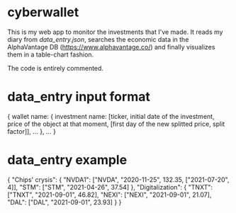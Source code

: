 # cyberwallet

This is my web app to monitor the investments that I've made. It reads my diary from *data_entry.json*, searches the economic data in the AlphaVantage DB (https://www.alphavantage.co/) and finally visualizes them in a table-chart fashion.

The code is entirely commented.

# data_entry input format

{
    wallet name: {
        investment name: [ticker, initial date of the investment, price of the object at that moment, [first day of the new splitted price, split factor]],
        ...
    },
    ...
}

# data_entry example

{
    "Chips' crysis": {
        "NVDA1": ["NVDA", "2020-11-25", 132.35, ["2021-07-20", 4]],
        "STM": ["STM", "2021-04-26", 37.54]
    },
    "Digitalization": {
        "TNXT": ["TNXT", "2021-09-01", 46.82],
        "NEXI": ["NEXI", "2021-09-01", 21.07],
        "DAL": ["DAL", "2021-09-01", 23.93]
    }
}
